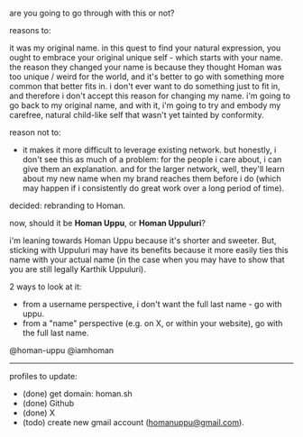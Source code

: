 are you going to go through with this or not?

reasons to:

it was my original name. in this quest to find your natural expression, you ought to embrace your original unique self - which starts with your name. the reason they changed your name is because they thought Homan was too unique / weird for the world, and it's better to go with something more common that better fits in. i don't ever want to do something just to fit in, and therefore i don't accept this reason for changing my name. i'm going to go back to my original name, and with it, i'm going to try and embody my carefree, natural child-like self that wasn't yet tainted by conformity.

reason not to:
- it makes it more difficult to leverage existing network. but honestly, i don't see this as much of a problem: for the people i care about, i can give them an explanation. and for the larger network, well, they'll learn about my new name when my brand reaches them before i do (which may happen if i consistently do great work over a long period of time).

decided: rebranding to Homan.

now, should it be **Homan Uppu**, or **Homan Uppuluri**?

i'm leaning towards Homan Uppu because it's shorter and sweeter. But, sticking with Uppuluri may have its benefits because it more easily ties this name with your actual name (in the case when you may have to show that you are still legally Karthik Uppuluri).

2 ways to look at it: 
- from a username perspective, i don't want the full last name - go with uppu.
- from a "name" perspective (e.g. on X, or within your website), go with the full last name.

@homan-uppu
@iamhoman

---

profiles to update:
- (done) get domain: homan.sh
- (done) Github
- (done) X
- (todo) create new gmail account (homanuppu@gmail.com).
